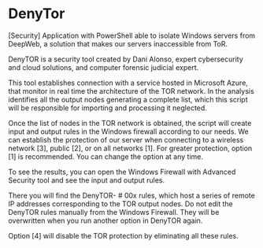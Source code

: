 # DenyTor
[Security] Application with PowerShell able to isolate Windows servers from DeepWeb, a solution that makes our servers inaccessible from ToR.

DenyTOR is a security tool created by Dani Alonso, expert cybersecurity and cloud solutions, and computer forensic judicial expert.

This tool establishes connection with a service hosted in Microsoft Azure, that monitor in real time the architecture of the TOR network. In the analysis identifies all the output nodes generating a complete list, which this script will be responsible for importing and processing it neglected.

Once the list of nodes in the TOR network is obtained, the script will create input and output rules in the Windows firewall according to our needs. We can establish the protection of our server when connecting to a wireless network [3], public [2], or on all networks [1]. For greater protection, option [1] is recommended. You can change the option at any time.

To see the results, you can open the Windows Firewall with Advanced Security tool and see the input and output rules.

There you will find the DenyTOR- # 00x rules, which host a series of remote IP addresses corresponding to the TOR output nodes. Do not edit the DenyTOR rules manually from the Windows Firewall. They will be overwritten when you run another option in DenyTOR again.

Option [4] will disable the TOR protection by eliminating all these rules.
